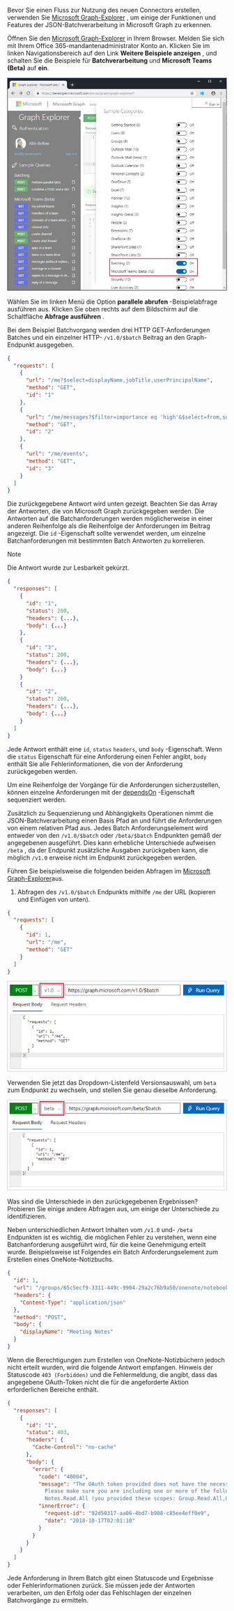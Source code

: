 <!-- markdownlint-disable MD002 MD041 -->

Bevor Sie einen Fluss zur Nutzung des neuen Connectors erstellen, verwenden Sie [Microsoft Graph-Explorer](https://developer.microsoft.com/graph/graph-explorer) , um einige der Funktionen und Features der JSON-Batchverarbeitung in Microsoft Graph zu erkennen.

Öffnen Sie den [Microsoft Graph-Explorer](https://developer.microsoft.com/graph/graph-explorer) in Ihrem Browser. Melden Sie sich mit Ihrem Office 365-mandantenadministrator Konto an. Klicken Sie im linken Navigationsbereich auf den Link **Weitere Beispiele anzeigen** , und schalten Sie die Beispiele für **Batchverarbeitung** und **Microsoft Teams (Beta)** auf **ein**.

![Screenshot des Dialogfelds "Weitere Beispiele anzeigen" im Graph-Explorer](./images/graph-explore1.png)

Wählen Sie im linken Menü die Option **parallele abrufen** -Beispielabfrage ausführen aus. Klicken Sie oben rechts auf dem Bildschirm auf die Schaltfläche **Abfrage ausführen** .

Bei dem Beispiel Batchvorgang werden drei HTTP GET-Anforderungen Batches und ein einzelner HTTP- `/v1.0/$batch` Beitrag an den Graph-Endpunkt ausgegeben.

```json
{
  "requests": [
    {
      "url": "/me?$select=displayName,jobTitle,userPrincipalName",
      "method": "GET",
      "id": "1"
    },
    {
      "url": "/me/messages?$filter=importance eq 'high'&$select=from,subject,receivedDateTime,bodyPreview",
      "method": "GET",
      "id": "2"
    },
    {
      "url": "/me/events",
      "method": "GET",
      "id": "3"
    }
  ]
}
```

Die zurückgegebene Antwort wird unten gezeigt. Beachten Sie das Array der Antworten, die von Microsoft Graph zurückgegeben werden. Die Antworten auf die Batchanforderungen werden möglicherweise in einer anderen Reihenfolge als die Reihenfolge der Anforderungen im Beitrag angezeigt. Die `id` -Eigenschaft sollte verwendet werden, um einzelne Batchanforderungen mit bestimmten Batch Antworten zu korrelieren.

> [!NOTE]
> Die Antwort wurde zur Lesbarkeit gekürzt.

```json
{
  "responses": [
    {
      "id": "1",
      "status": 200,
      "headers": {...},
      "body": {...}
    },
    {
      "id": "3",
      "status": 200,
      "headers": {...},
      "body": {...}
    }
    {
      "id": "2",
      "status": 200,
      "headers": {...},
      "body": {...}
    }
  ]
}
```

Jede Antwort enthält eine `id`, `status` `headers`, und `body` -Eigenschaft. Wenn die `status` Eigenschaft für eine Anforderung einen Fehler angibt, `body` enthält Sie alle Fehlerinformationen, die von der Anforderung zurückgegeben werden.

Um eine Reihenfolge der Vorgänge für die Anforderungen sicherzustellen, können einzelne Anforderungen mit der [dependsOn](https://docs.microsoft.com/graph/json-batching#sequencing-requests-with-the-dependson-property) -Eigenschaft sequenziert werden.

Zusätzlich zu Sequenzierung und Abhängigkeits Operationen nimmt die JSON-Batchverarbeitung einen Basis Pfad an und führt die Anforderungen von einem relativen Pfad aus. Jedes Batch Anforderungselement wird entweder von den `/v1.0/$batch` oder `/beta/$batch` Endpunkten gemäß der angegebenen ausgeführt. Dies kann erhebliche Unterschiede aufweisen `/beta` , da der Endpunkt zusätzliche Ausgaben zurückgeben kann, die möglich `/v1.0` erweise nicht im Endpunkt zurückgegeben werden.

Führen Sie beispielsweise die folgenden beiden Abfragen im [Microsoft Graph-Explorer](https://developer.microsoft.com/graph/graph-explorer)aus.

1. Abfragen des `/v1.0/$batch` Endpunkts mithilfe `/me` der URL (kopieren und Einfügen von unten).

```json
{
  "requests": [
    {
      "id": 1,
      "url": "/me",
      "method": "GET"
    }
  ]
}
```

![Screenshot der Batchabfrage im Graph-Explorer mit ausgewähltem v 1.0](./images/graph-explore3.png)

Verwenden Sie jetzt das Dropdown-Listenfeld Versionsauswahl, um `beta` zum Endpunkt zu wechseln, und stellen Sie genau dieselbe Anforderung.

![Graph-Explore-4](./images/graph-explore4.png)

Was sind die Unterschiede in den zurückgegebenen Ergebnissen? Probieren Sie einige andere Abfragen aus, um einige der Unterschiede zu identifizieren.

Neben unterschiedlichen Antwort Inhalten vom `/v1.0` und- `/beta` Endpunkten ist es wichtig, die möglichen Fehler zu verstehen, wenn eine Batchanforderung ausgeführt wird, für die keine Genehmigung erteilt wurde. Beispielsweise ist Folgendes ein Batch Anforderungselement zum Erstellen eines OneNote-Notizbuchs.

```json
{
  "id": 1,
  "url": "/groups/65c5ecf9-3311-449c-9904-29a2c76b9a50/onenote/notebooks",
  "headers": {
    "Content-Type": "application/json"
  },
  "method": "POST",
  "body": {
    "displayName": "Meeting Notes"
  }
}
```

Wenn die Berechtigungen zum Erstellen von OneNote-Notizbüchern jedoch nicht erteilt wurden, wird die folgende Antwort empfangen. Hinweis der Statuscode `403 (Forbidden)` und die Fehlermeldung, die angibt, dass das angegebene OAuth-Token nicht die für die angeforderte Aktion erforderlichen Bereiche enthält.

```json
{
  "responses": [
    {
      "id": "1",
      "status": 403,
      "headers": {
        "Cache-Control": "no-cache"
      },
      "body": {
        "error": {
          "code": "40004",
          "message": "The OAuth token provided does not have the necessary scopes to complete the request.
            Please make sure you are including one or more of the following scopes: Notes.ReadWrite.All,
            Notes.Read.All (you provided these scopes: Group.Read.All,Group.ReadWrite.All,User.Read,User.Read.All)",
          "innerError": {
            "request-id": "92d50317-aa06-4bd7-b908-c85ee4eff0e9",
            "date": "2018-10-17T02:01:10"
          }
        }
      }
    }
  ]
}
```

Jede Anforderung in Ihrem Batch gibt einen Statuscode und Ergebnisse oder Fehlerinformationen zurück. Sie müssen jede der Antworten verarbeiten, um den Erfolg oder das Fehlschlagen der einzelnen Batchvorgänge zu ermitteln.